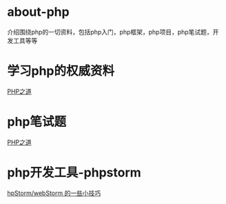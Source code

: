 # about-php

介绍围绕php的一切资料，包括php入门，php框架，php项目，php笔试题，开发工具等等


# 学习php的权威资料

[PHP之道](https://github.com/laravel-china/php-the-right-way)


# php笔试题

[PHP之道](https://github.com/CmderQ/about-php/tree/master/interview)


# php开发工具-phpstorm

[hpStorm/webStorm 的一些小技巧](https://github.com/CmderQ/phpstorm-webstorm-skills)
